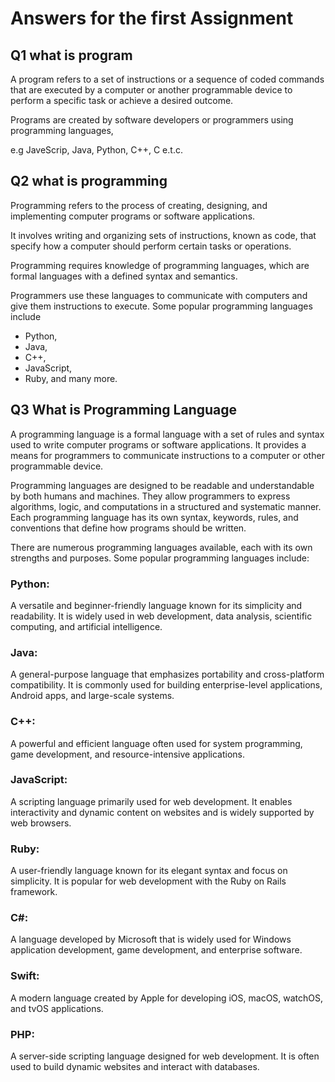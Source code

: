 # Answers for the first Assignment

## Q1 what is program

A program refers to a set of instructions or a sequence of coded commands that are executed by a computer or another programmable device to perform a specific task or achieve a desired outcome. 

Programs are created by software developers or programmers using programming languages, 

e.g JaveScrip, Java, Python, C++, C e.t.c.

## Q2 what is programming

Programming refers to the process of creating, designing, and implementing computer programs or software applications. 

It involves writing and organizing sets of instructions, known as code, that specify how a computer should perform certain tasks or operations.

Programming requires knowledge of programming languages, which are formal languages with a defined syntax and semantics.

Programmers use these languages to communicate with computers and give them instructions to execute. Some popular programming languages include 
- Python, 
- Java, 
- C++, 
- JavaScript, 
- Ruby, and many more.

## Q3 What is Programming Language

A programming language is a formal language with a set of rules and syntax used to write computer programs or software applications. It provides a means for programmers to communicate instructions to a computer or other programmable device.

Programming languages are designed to be readable and understandable by both humans and machines. They allow programmers to express algorithms, logic, and computations in a structured and systematic manner. Each programming language has its own syntax, keywords, rules, and conventions that define how programs should be written.

There are numerous programming languages available, each with its own strengths and purposes. Some popular programming languages include:

### Python:
A versatile and beginner-friendly language known for its simplicity and readability. It is widely used in web development, data analysis, scientific computing, and artificial intelligence.

### Java:
A general-purpose language that emphasizes portability and cross-platform compatibility. It is commonly used for building enterprise-level applications, Android apps, and large-scale systems.

### C++:
A powerful and efficient language often used for system programming, game development, and resource-intensive applications.

### JavaScript:
A scripting language primarily used for web development. It enables interactivity and dynamic content on websites and is widely supported by web browsers.

### Ruby: 

A user-friendly language known for its elegant syntax and focus on simplicity. It is popular for web development with the Ruby on Rails framework.

### C#:

A language developed by Microsoft that is widely used for Windows application development, game development, and enterprise software.

### Swift: 
A modern language created by Apple for developing iOS, macOS, watchOS, and tvOS applications.

### PHP:
A server-side scripting language designed for web development. It is often used to build dynamic websites and interact with databases.
